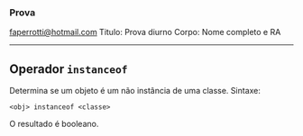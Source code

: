 ### Prova

faperrotti@hotmail.com
Titulo: Prova diurno
Corpo: Nome completo e RA

---

## Operador `instanceof`

Determina se um objeto é um não instância de uma classe.
Sintaxe:

`<obj> instanceof <classe>`

O resultado é booleano.
<!--stackedit_data:
eyJoaXN0b3J5IjpbOTUzMjM4NjQzLC0xNzMyNjgzMzk1LDczMD
k5ODExNl19
-->